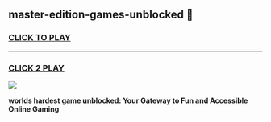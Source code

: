 
## master-edition-games-unblocked 👋
<h3>
<a href="https://premium.freeplayer.one?title=master-edition-games-unblocked&ref=14F">CLICK TO PLAY</a></h3>
<hr>

<h3>
<a href="https://premium.freeplayer.one?title=master-edition-games-unblocked&ref=14F">CLICK 2 PLAY</a>
  
</h3>

<a href="https://premium.freeplayer.one?title=master-edition-games-unblocked&ref=12F/"><img src="https://clearcache.store/games.png"></a>


**worlds hardest game unblocked: Your Gateway to Fun and Accessible Online Gaming**
